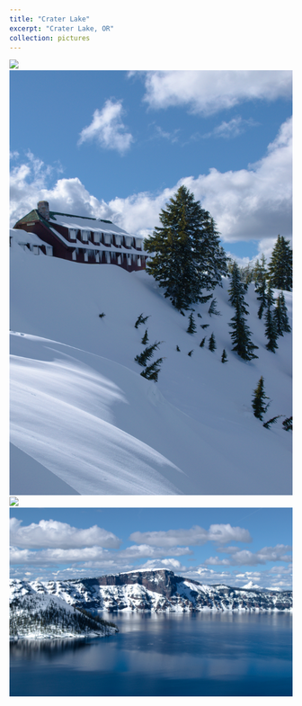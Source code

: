 ```yaml
---
title: "Crater Lake"
excerpt: "Crater Lake, OR"
collection: pictures
---
```


<img src="/images/portfolio/crater_lake/1.jpg">

<div>
    <div style="float: left;">
        <img src="/images/portfolio/crater_lake/2.jpg">
    </div>
    <div style="float: left;">
        <img src="/images/portfolio/crater_lake/3.jpg">
    </div>
</div>

<img src="/images/portfolio/crater_lake/4.jpg">
